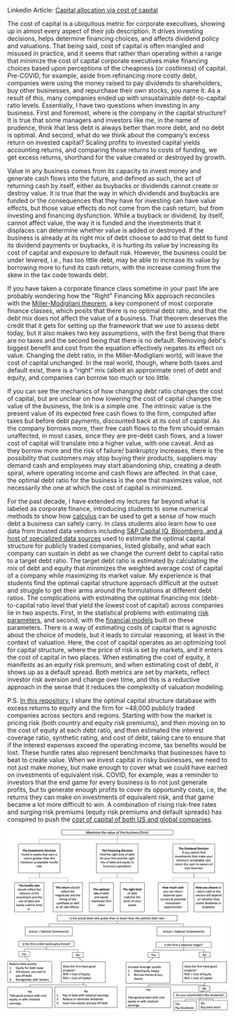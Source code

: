 Linkedin Article: [Capital allocation via cost of capital](https://www.linkedin.com/pulse/capital-allocation-via-cost-rafael-nicolas-fermin-cota/)

The cost of capital is a ubiquitous metric for corporate executives, showing up in almost every aspect of their job description. It drives investing decisions, helps determine financing choices, and affects dividend policy and valuations. That being said, cost of capital is often mangled and misused in practice, and it seems that rather than operating within a range that minimize the cost of capital corporate executives make financing choices based upon perceptions of the cheapness (or costliness) of capital. Pre-COVID, for example, aside from refinancing more costly debt, companies were using the money raised to pay dividends to shareholders, buy other businesses, and repurchase their own stocks, you name it. As a result of this, many companies ended up with unsustainable debt-to-capital ratio levels. Essentially, I have two questions when investing in any business. First and foremost, where is the company in the capital structure? It is true that some managers and investors like me, in the name of prudence, think that less debt is always better than more debt, and no debt is optimal. And second, what do we think about the company’s excess return on invested capital? Scaling profits to invested capital yields accounting returns, and comparing those returns to costs of funding, we get excess returns, shorthand for the value created or destroyed by growth. 

Value in any business comes from its capacity to invest money and generate cash flows into the future, and defined as such, the act of returning cash by itself, either as buybacks or dividends cannot create or destroy value. It is true that the way in which dividends and buybacks are funded or the consequences that they have for investing can have value effects, but those value effects do not come from the cash return, but from investing and financing dysfunction. While a buyback or dividend, by itself, cannot affect value, the way it is funded and the investments that it displaces can determine whether value is added or destroyed. If the business is already at its right mix of debt choose to add to that debt to fund its dividend payments or buybacks, it is hurting its value by increasing its cost of capital and exposure to default risk. However, the business could be under levered, i.e., has too little debt, may be able to increase its value by borrowing more to fund its cash return, with the increase coming from the skew in the tax code towards debt.

If you have taken a corporate finance class sometime in your past life are probably wondering how the "Right" Financing Mix approach reconciles with the [Miller-Modigliani theorem](https://www.investopedia.com/terms/m/modigliani-millertheorem.asp), a key component of most corporate finance classes, which posits that there is no optimal debt ratio, and that the debt mix does not affect the value of a business. That theorem deserves the credit that it gets for setting up the framework that we use to assess debt today, but it also makes two key assumptions, with the first being that there are no taxes and the second being that there is no default. Removing debt's biggest benefit and cost from the equation effectively negates its effect on value. Changing the debt ratio, in the Miller-Modigliani world, will leave the cost of capital unchanged. In the real world, though, where both taxes and default exist, there is a "right" mix (albeit an approximate one) of debt and equity, and companies can borrow too much or too little.

If you can see the mechanics of how changing debt ratio changes the cost of capital, but are unclear on how lowering the cost of capital changes the value of the business, the link is a simple one. The intrinsic value is the present value of its expected free cash flows to the firm, computed after taxes but before debt payments, discounted back at its cost of capital. As the company borrows more, their free cash flows to the firm should remain unaffected, in most cases, since they are pre-debt cash flows, and a lower cost of capital will translate into a higher value, with one caveat. And as they borrow more and the risk of failure/ bankruptcy increases, there is the possibility that customers may stop buying their products, suppliers may demand cash and employees may start abandoning ship, creating a death spiral, where operating income and cash flows are affected. In that case, the optimal debt ratio for the business is the one that maximizes value, not necessarily the one at which the cost of capital is minimized.

For the past decade, I have extended my lectures far beyond what is labeled as corporate finance, introducing students to some numerical methods to show how [calculus](https://github.com/rnfermincota/academic/blob/main/research/traditional_assets/database/effective-cost-debt.pdf) can be used to get a sense of how much debt a business can safely carry. In class students also learn how to use data from trusted data vendors including [S&P Capital IQ, Bloomberg, and a host of specialized data sources](https://www.linkedin.com/pulse/162-grid-rafael-nicolas-fermin-cota-1e/) used to estimate the optimal capital structure for publicly traded companies, listed globally, and what each company can sustain in debt as we change the current debt to capital ratio to a target debt ratio. The target debt ratio is estimated by calculating the mix of debt and equity that minimizes the weighted average cost of capital of a company while maximizing its market value. My experience is that students find the optimal capital structure approach difficult at the outset and struggle to get their arms around the formulations at different debt ratios. The complications with estimating the optimal financing mix (debt-to-capital ratio level that yield the lowest cost of capital) across companies lie in two aspects. First, in the statistical problems with estimating [risk parameters](https://rpubs.com/rafael_nicolas/crp), and second, with the [financial models](https://rpubs.com/rafael_nicolas/sp500_monthly_valuation) built on these parameters. There is a way of estimating costs of capital that is agnostic about the choice of models, but it leads to circular reasoning, at least in the context of valuation. Here, the cost of capital operates as an optimizing tool for capital structure, where the price of risk is set by markets, and it enters the cost of capital in two places. When estimating the cost of equity, it manifests as an equity risk premium, and when estimating cost of debt, it shows up as a default spread. Both metrics are set by markets, reflect investor risk aversion and change over time, and this is a reductive approach in the sense that it reduces the complexity of valuation modeling. 

P.S. [In this repository](https://github.com/rnfermincota/academic/tree/main/research/traditional_assets/database), I share the optimal capital structure database with excess returns to equity and the firm for ~48,000 publicly traded companies across sectors and regions. Starting with how the market is pricing risk (both country and equity risk premiums), and then moving on to the cost of equity at each debt ratio, and then estimated the interest coverage ratio, synthetic rating, and cost of debt, taking care to ensure that if the interest expenses exceed the operating income, tax benefits would be lost. These hurdle rates also represent benchmarks that businesses have to beat to create value. When we invest capital in risky businesses, we need to not just make money, but make enough to cover what we could have earned on investments of equivalent risk. COVID, for example, was a reminder to investors that the end game for every business is to not just generate profits, but to generate enough profits to cover its opportunity costs, i.e, the returns they can make on investments of equivalent risk, and that game became a lot more difficult to win. A combination of rising risk-free rates and surging risk premiums (equity risk premiums and default spreads) has conspired to push the [cost of capital of both US and global companies](https://rpubs.com/rafael_nicolas/tour_world_economies_businesses).

![Maximize the value of the business (firm)](flowcharts.png)
